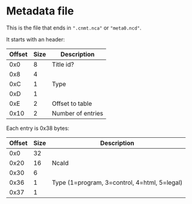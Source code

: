 # Metadata file

This is the file that ends in `".cnmt.nca"` or `"meta0.ncd"`.

It starts with an header:

| Offset | Size | Description       |
| ------ | ---- | ----------------- |
| 0x0    | 8    | Title id?         |
| 0x8    | 4    |                   |
| 0xC    | 1    | Type              |
| 0xD    | 1    |                   |
| 0xE    | 2    | Offset to table   |
| 0x10   | 2    | Number of entries |

Each entry is 0x38 bytes:

| Offset | Size | Description                                  |
| ------ | ---- | -------------------------------------------- |
| 0x0    | 32   |                                              |
| 0x20   | 16   | NcaId                                        |
| 0x30   | 6    |                                              |
| 0x36   | 1    | Type (1=program, 3=control, 4=html, 5=legal) |
| 0x37   | 1    |                                              |
